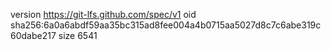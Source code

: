 version https://git-lfs.github.com/spec/v1
oid sha256:6a0a6abdf59aa35bc315ad8fee004a4b0715aa5027d8c7c6abe319c60dabe217
size 6541
